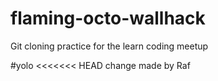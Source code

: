 # flaming-octo-wallhack
Git cloning practice for the learn coding meetup

#yolo
<<<<<<< HEAD
change made by Raf
